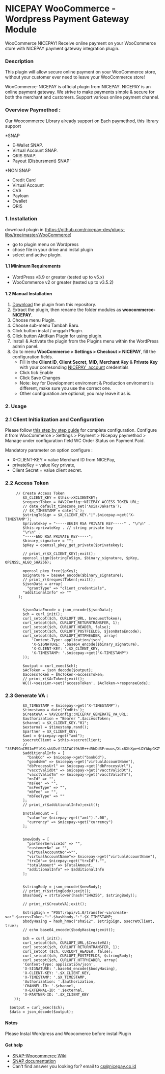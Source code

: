 # NICEPAY WooCommerce - Wordpress Payment Gateway Module

WooCommerce NICEPAY!
Receive online payment on your WooCommerce store with NICEPAY payment gateway integration plugin.

### Description

This plugin will allow secure online payment on your WooCommerce store, without your customer ever need to leave your WooCommerce store!

WooCommerce-NICEPAY is official plugin from NICEPAY. NICEPAY is an online payment gateway. We strive to make payments simple & secure for both the merchant and customers. Support various online payment channel.

### Overview Paymethod : 
Our Woocommerce Library already support on Each paymethod, this library support 

*SNAP
- E-Wallet SNAP.
- Virtual Account SNAP.
- QRIS SNAP.
- Payout (Disbursment) SNAP'

*NON SNAP
- Credit Card
- Virtual Account
- CVS
- Payloan
- Ewallet
- QRIS

### 1. Installation
download plugin in (https://github.com/nicepay-dev/plugs-libs/tree/master/WooCommerce)
 - go to plugin menu on Wordpress
 - chose file in your drive and instal plugin
 - select and active plugin.

#### 1.1 Minimum Requirements

- WordPress v3.9 or greater (tested up to v5.x)
- WooCommerce v2 or greater (tested up to v3.5.2)

#### 1.2 Manual Installation

1. [Download](../../archive/main.zip) the plugin from this repository.
2. Extract the plugin, then rename the folder modules as **woocommerce-NICEPAY**.
3. Choose menu Plugin.
4. Choose sub-menu Tambah Baru.
5. Click button instal / unggah Plugin.
6. Click button Aktifkan Plugin for using plugin.
7. Install & Activate the plugin from the Plugins menu within the WordPress admin panel.
8. Go to menu **WooCommerce > Settings > Checkout > NICEPAY**, fill the configuration fields.
   - Fill in the **Client ID**, **Client Secret**, **MID**, **Merchant Key** & **Private Key** with your corresonding [NICEPAY&nbsp; account](https://bo.nicepay.co.id/) credentials
   - Click tick Enable
   - Click Save Changes
   - Note: key for Development enviroment & Production enviroment is different, make sure you use the correct one.
   - Other configuration are optional, you may leave it as is.
### 2. Usage

### 2.1 Client Initialization and Configuration

Please follow [this step by step guide](https://docs.nicepay.co.id/woocommerce) for complete configuration.
Configure it from WooCommerce > Settings > Payment > Nicepay paymethod > Manage under configuration field WC Order Status on Payment Paid.

Mandatory parameter on option configure : 
- X-CLIENT-KEY = value Merchant ID from NICEPay, 
- privateKey = value Key private, 
- Client Secret = value client secret.

### 2.2 Access Token

         // Create Access Token
            $X_CLIENT_KEY = $this->XCLIENTKEY;
            $requestToken = VAV2Config::NICEPAY_ACCESS_TOKEN_URL;
            // date_default_timezone_set('Asia/Jakarta');
            // $X_TIMESTAMP = date('c');
            $stringToSign = $X_CLIENT_KEY."|".$nicepay->get('X-TIMESTAMP');
            $privatekey = "-----BEGIN RSA PRIVATE KEY-----" . "\r\n" .
            $this->privateKey . // string private key
            "\r\n" .
            "-----END RSA PRIVATE KEY-----";
            $binary_signature = "";
            $pKey = openssl_pkey_get_private($privatekey);
            
            // print_r($X_CLIENT_KEY);exit();
            openssl_sign($stringToSign, $binary_signature, $pKey, OPENSSL_ALGO_SHA256);
            
            openssl_pkey_free($pKey);
            $signature = base64_encode($binary_signature);
            // print_r($requestToken);exit();
            $jsonData = array(
              "grantType" => "client_credentials",
            "additionalInfo" => ""
          );


            $jsonDataEncode = json_encode($jsonData);
            $ch = curl_init();
            curl_setopt($ch, CURLOPT_URL, $requestToken);
            curl_setopt($ch, CURLOPT_RETURNTRANSFER, 1);
            curl_setopt($ch, CURLOPT_HEADER, false);
            curl_setopt($ch, CURLOPT_POSTFIELDS, $jsonDataEncode);
            curl_setopt($ch, CURLOPT_HTTPHEADER, array(
                'Content-Type: application/json',
                'X-SIGNATURE: '.base64_encode($binary_signature),
                'X-CLIENT-KEY: '.$X_CLIENT_KEY,
                'X-TIMESTAMP: '.$nicepay->get("X-TIMESTAMP")
            ));

            $output = curl_exec($ch);
            $AcToken = json_decode($output);
            $accessToken = $AcToken->accessToken;
            // print_r($AcToken);exit();
            WC()->session->set('accessToken', $AcToken->responseCode);

### 2.3 Generate VA :
            $X_TIMESTAMP = $nicepay->get("X-TIMESTAMP");
            $timestamp = date('YmdHis');
            $CreateVA = VAV2Config::NICEPAY_GENERATE_VA_URL;
            $authorization = "Bearer ".$accessToken;
            $channel = $X_CLIENT_KEY."01";
            $external = $timestamp.rand();
            $partner = $X_CLIENT_KEY;
            $amt = $nicepay->get("amt");
            $secretClient = $this->secretClient;
            // "33F49GnCMS1mFYlGXisbUDzVf2ATWCl9k3R++d5hDd3Frmuos/XLx8XhXpe+LDYAbpGKZYSwtlyyLOtS/8aD7A==";
            $additionalInfo = [
              "bankCd" => $nicepay->get("bankCd"),
              "goodsNm" => $nicepay->get("virtualAccountName"),
              "dbProcessUrl" => $nicepay->get("dbProcessUrl"),
              "vacctValidDt" => $nicepay->get("vacctValidDt"),
              "vacctValidTm" => $nicepay->get("vacctValidTm"),
              "msId" => "",
              "msFee" => "",
              "msFeeType" => "",
              "mbFee" => "",
              "mbFeeType" => ""
            ];
            // print_r($additionalInfo);exit();

            $TotalAmount = [
              "value"=> $nicepay->get("amt").".00",
              "currency" => $nicepay->get("currency")
            ];


            $newBody = [
              "partnerServiceId" => "",
              "customerNo" => "",
              "virtualAccountNo"=>"",
              "virtualAccountName"=> $nicepay->get("virtualAccountName"),
              "trxId"=> $nicepay->get("trxId")."",
              "totalAmount" => $TotalAmount,
              "additionalInfo" => $additionalInfo
            ];
            
            
            $stringBody = json_encode($newBody);
            // print_r($stringBody);exit();
            $hashbody = strtolower(hash("SHA256", $stringBody));

            // print_r($CreateVA);exit();

            $strigSign = "POST:/api/v1.0/transfer-va/create-va:".$accessToken.":".$hashbody.":".$X_TIMESTAMP;
            $bodyHasing = hash_hmac("sha512", $strigSign, $secretClient, true);
            // echo base64_encode($bodyHasing);exit();

            $ch = curl_init();
            curl_setopt($ch, CURLOPT_URL,$CreateVA);
            curl_setopt($ch, CURLOPT_RETURNTRANSFER, 1);
            curl_setopt ($ch, CURLOPT_HEADER, false);
            curl_setopt($ch, CURLOPT_POSTFIELDS, $stringBody);
            curl_setopt($ch, CURLOPT_HTTPHEADER, array(
            'Content-Type: application/json',
            'X-SIGNATURE: '.base64_encode($bodyHasing),
            'X-CLIENT-KEY: '.$X_CLIENT_KEY,
            'X-TIMESTAMP: '.$X_TIMESTAMP,
            'Authorization: '.$authorization,
            'CHANNEL-ID: '.$channel,
            'X-EXTERNAL-ID: '.$external,
            'X-PARTNER-ID: '.$X_CLIENT_KEY
        ));

      $output = curl_exec($ch);
      $data = json_decode($output);

#### Notes
Please Instal Wordpress and Woocomerce before instal Plugin 

#### Get help

- [SNAP-Woocommerce Wiki](https://docs.nicepay.co.id/woocommerce)
- [SNAP documentation](https://docs.nicepay.co.id)
- Can't find answer you looking for? email to [cs@nicepay.co.id](mailto:cs@nicepay.co.id)
